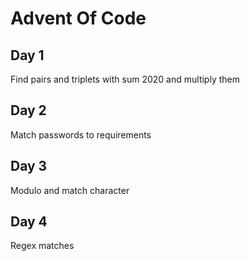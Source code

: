 # Advent Of Code
## Day 1
Find pairs and triplets with sum 2020 and multiply them

## Day 2
Match passwords to requirements

## Day 3
Modulo and match character

## Day 4
Regex matches